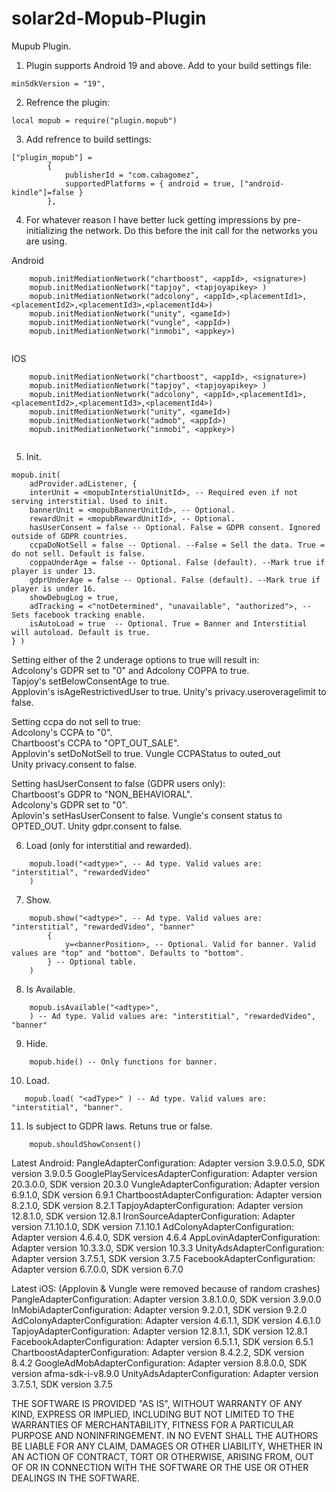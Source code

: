# solar2d-Mopub-Plugin
Mupub Plugin.

1. Plugin supports Android 19 and above. Add to your build settings file:
```
minSdkVersion = "19",
```
2. Refrence the plugin:
```
local mopub = require("plugin.mopub")
```   
3. Add refrence to build settings:   
```   
["plugin_mopub"] = 
        {
            publisherId = "com.cabagomez",
            supportedPlatforms = { android = true, ["android-kindle"]=false } 
        },
```   
4. For whatever reason I have better luck getting impressions by pre-initializing the network. Do this before the init call for the networks you are using.

Android   
```   
    mopub.initMediationNetwork("chartboost", <appId>, <signature>)
    mopub.initMediationNetwork("tapjoy", <tapjoyapikey> )
    mopub.initMediationNetwork("adcolony", <appId>,<placementId1>,<placementId2>,<placementId3>,<placementId4>)
    mopub.initMediationNetwork("unity", <gameId>)
    mopub.initMediationNetwork("vungle", <appId>)
    mopub.initMediationNetwork("inmobi", <appkey>)  
    
```   
IOS   
```   
    mopub.initMediationNetwork("chartboost", <appId>, <signature>)
    mopub.initMediationNetwork("tapjoy", <tapjoyapikey> )
    mopub.initMediationNetwork("adcolony", <appId>,<placementId1>,<placementId2>,<placementId3>,<placementId4>)
    mopub.initMediationNetwork("unity", <gameId>)
    mopub.initMediationNetwork("admob", <appId>) 
    mopub.initMediationNetwork("inmobi", <appkey>) 
    
```  
5. Init.   
```   
mopub.init( 
    adProvider.adListener, { 
    interUnit = <mopubInterstialUnitId>, -- Required even if not serving interstitial. Used to init.
    bannerUnit = <mopubBannerUnitId>, -- Optional.
    rewardUnit = <mopubRewardUnitId>, -- Optional.
    hasUserConsent = false -- Optional. False = GDPR consent. Ignored outside of GDPR countries.
    ccpaDoNotSell = false -- Optional. --False = Sell the data. True = do not sell. Default is false.
    coppaUnderAge = false -- Optional. False (default). --Mark true if player is under 13.
    gdprUnderAge = false -- Optional. False (default). --Mark true if player is under 16.
    showDebugLog = true,
    adTracking = <"notDetermined", "unavailable", "authorized">, -- Sets facebook tracking enable.
    isAutoLoad = true  -- Optional. True = Banner and Interstitial will autoload. Default is true.
} )
```   
Setting either of the 2 underage options to true will result in:  
    Adcolony's GDPR set to "0" and Adcolony COPPA to true.   
    Tapjoy's setBelowConsentAge to true.   
    Applovin's isAgeRestrictivedUser to true. 
    Unity's privacy.useroveragelimit to false.  

Setting ccpa do not sell to true:   
    Adcolony's CCPA to "0".     
    Chartboost's CCPA to "OPT_OUT_SALE".    
    Applovin's setDoNotSell to true.
    Vungle CCPAStatus to outed_out   
    Unity privacy.consent to false.

Setting hasUserConsent to false (GDPR users only):   
    Chartboost's GDPR to "NON_BEHAVIORAL".   
    Adcolony's GDPR set to "0".   
    Aplovin's setHasUserConsent to false.
    Vungle's consent status to OPTED_OUT.
    Unity gdpr.consent to false.


6. Load (only for interstitial and rewarded).   
```
    mopub.load("<adtype>", -- Ad type. Valid values are: "interstitial", "rewardedVideo"
    )
```   
7. Show.   
```   
    mopub.show("<adtype>", -- Ad type. Valid values are: "interstitial", "rewardedVideo", "banner"
        {
            y=<bannerPosition>, -- Optional. Valid for banner. Valid values are "top" and "bottom". Defaults to "bottom".
        } -- Optional table.
    )
```   
8. Is Available.   
```   
    mopub.isAvailable("<adtype>",
    ) -- Ad type. Valid values are: "interstitial", "rewardedVideo", "banner" 
```  
9. Hide.   
```   
    mopub.hide() -- Only functions for banner.
```   
10. Load.   
```   
   mopub.load( "<adType>" ) -- Ad type. Valid values are: "interstitial", "banner".
```   
11. Is subject to GDPR laws. Retuns true or false.   
```   
    mopub.shouldShowConsent()
```   

Latest Android:
    PangleAdapterConfiguration: Adapter version 3.9.0.5.0, SDK version 3.9.0.5
    GooglePlayServicesAdapterConfiguration: Adapter version 20.3.0.0, SDK version 20.3.0
    VungleAdapterConfiguration: Adapter version 6.9.1.0, SDK version 6.9.1
    ChartboostAdapterConfiguration: Adapter version 8.2.1.0, SDK version 8.2.1
    TapjoyAdapterConfiguration: Adapter version 12.8.1.0, SDK version 12.8.1
    IronSourceAdapterConfiguration: Adapter version 7.1.10.1.0, SDK version 7.1.10.1
    AdColonyAdapterConfiguration: Adapter version 4.6.4.0, SDK version 4.6.4
    AppLovinAdapterConfiguration: Adapter version 10.3.3.0, SDK version 10.3.3
    UnityAdsAdapterConfiguration: Adapter version 3.7.5.1, SDK version 3.7.5
    FacebookAdapterConfiguration: Adapter version 6.7.0.0, SDK version 6.7.0


Latest iOS: (Applovin & Vungle were removed because of random crashes)
    PangleAdapterConfiguration: Adapter version 3.8.1.0.0, SDK version 3.9.0.0
	InMobiAdapterConfiguration: Adapter version 9.2.0.1, SDK version 9.2.0
	AdColonyAdapterConfiguration: Adapter version 4.6.1.1, SDK version 4.6.1.0
	TapjoyAdapterConfiguration: Adapter version 12.8.1.1, SDK version 12.8.1
	FacebookAdapterConfiguration: Adapter version 6.5.1.1, SDK version 6.5.1
	ChartboostAdapterConfiguration: Adapter version 8.4.2.2, SDK version 8.4.2
	GoogleAdMobAdapterConfiguration: Adapter version 8.8.0.0, SDK version afma-sdk-i-v8.9.0
	UnityAdsAdapterConfiguration: Adapter version 3.7.5.1, SDK version 3.7.5

THE SOFTWARE IS PROVIDED "AS IS", WITHOUT WARRANTY OF ANY KIND, EXPRESS OR
IMPLIED, INCLUDING BUT NOT LIMITED TO THE WARRANTIES OF MERCHANTABILITY,
FITNESS FOR A PARTICULAR PURPOSE AND NONINFRINGEMENT. IN NO EVENT SHALL THE
AUTHORS BE LIABLE FOR ANY CLAIM, DAMAGES OR OTHER
LIABILITY, WHETHER IN AN ACTION OF CONTRACT, TORT OR OTHERWISE, ARISING FROM,
OUT OF OR IN CONNECTION WITH THE SOFTWARE OR THE USE OR OTHER DEALINGS IN THE
SOFTWARE.
